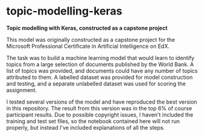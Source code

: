 # topic-modelling-keras
**Topic modelling with Keras, constructed as a capstone project**

This model was originally constructed as a capstone project for the Microsoft Professional Certificate in Artificial Intelligence on EdX. 

The task was to build a machine learning model that would learn to identify topics from a large selection of documents published by the World Bank. A list of topics was provided, and documents could have any number of topics attributed to them. A labelled dataset was provided for model construction and testing, and a separate unlabelled dataset was used for scoring the assignment.

I tested several versions of the model and have reproduced the best version in this repository. The result from this version was in the top 6% of course participant results. Due to possible copyright issues, I haven't included the training and test set files, so the notebook contained here will not run properly, but instead I've included explanations of all the steps.
